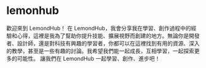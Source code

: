 # lemonhub
歡迎來到 LemondHub！ 在 LemondHub，我會分享我在學習、創作過程中的經驗和心得，這裡是我為了幫助你提升技能、擴展視野而創建的地方。無論你是開發者、設計師，還是對科技有興趣的學習者，你都可以在這裡找到有用的資源、深入的教學，甚至是一些有趣的討論。我希望我們能一起成長，互相學習，一起探索更多的可能性。  讓我們在 LemondHub 一起學習、創作、進步吧！
